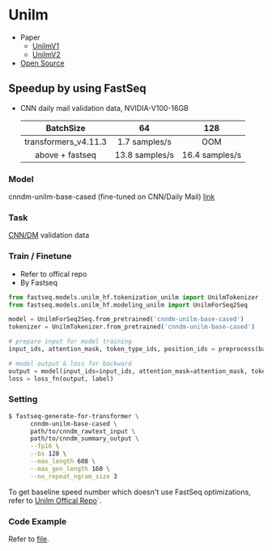 # Unilm

- Paper
	- [UnilmV1](https://arxiv.org/abs/1905.03197)
	- [UnilmV2](https://arxiv.org/abs/2002.12804)
- [Open Source](https://github.com/microsoft/unilm)

## Speedup by using FastSeq

- CNN daily mail validation data, NVIDIA-V100-16GB

  |       BatchSize       |        64       |      128       |
  |:---------------------:|:---------------:|:--------------:|
  |   transformers_v4.11.3 |   1.7 samples/s |      OOM       |
  |   above + fastseq     |  13.8 samples/s | 16.4 samples/s |

### Model
cnndm-unilm-base-cased (fine-tuned on CNN/Daily Mail) [link](https://unilm.blob.core.windows.net/ckpt/cnndm.unilm1-base-cased.bin)

### Task
[CNN/DM](https://github.com/harvardnlp/sent-summary) validation data

### Train / Finetune
- Refer to offical repo
- By Fastseq
```python
from fastseq.models.unilm_hf.tokenization_unilm import UnilmTokenizer
from fastseq.models.unilm_hf.modeling_unilm import UnilmForSeq2Seq

model = UnilmForSeq2Seq.from_pretrained('cnndm-unilm-base-cased')
tokenizer = UnilmTokenizer.from_pretrained('cnndm-unilm-base-cased')

# prepare input for model training
input_ids, attention_mask, token_type_ids, position_ids = preprocess(batch_data, tokenizer)

# model output & loss for backward
output = model(input_ids=input_ids, attention_mask=attention_mask, token_type_ids=token_type_ids, position_ids=position_ids)
loss = loss_fn(output, label)
```

### Setting
```bash
$ fastseq-generate-for-transformer \
      cnndm-unilm-base-cased \
      path/to/cnndm_rawtext_input \
      path/to/cnndm_summary_output \
      --fp16 \
      --bs 128 \
      --max_length 608 \
      --max_gen_length 160 \
      --no_repeat_ngram_size 3
```
To get baseline speed number which doesn't use FastSeq optimizations, refer to [Unilm Offical Repo](https://github.com/microsoft/unilm/tree/master/s2s-ft)`.

### Code Example

Refer to [file](../../tests/models/test_unilm_hf.py).
